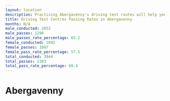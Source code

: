 ```yaml
---
layout: location
description: Practising Abergavenny's driving test routes will help you become more confident in your gear-changing abilities.
title: Driving Test Centres Passing Rates in Abergavenny
months: N/A
male_conducted: 2052
male_passes: 1296
male_passes_rate_percentage: 63.2
female_conducted: 1892
female_passes: 1087
female_pass_rate_percentage: 57.5
total_conducted: 3944
total_passes: 2383
total_pass_rate_percentage: 60.4
---
```


# Abergavenny
